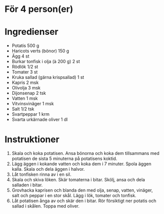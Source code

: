 # För 4 person(er)
# Ingredienser
- Potatis 500 g
- Haricots verts (bönor) 150 g
- Ägg 4 st
- Burkar tonfisk i olja (à 200 g) 2 st
- Rödlök 1/2 st
- Tomater 3 st
- Kruka sallad (gärna krispsallad) 1 st
- Kapris 2 msk
- Olivolja 3 msk
- Dijonsenap 2 tsk
- Vatten 1 msk
- Vitvinsvinäger 1 msk
- Salt 1/2 tsk
- Svartpeppar 1 krm
- Svarta urkärnade oliver 1 dl
# Instruktioner
1. Skala och koka potatisen. Ansa bönorna och koka dem tillsammans med potatisen de sista 5 minuterna på potatisens koktid.
2. Lägg äggen i kokande vatten och koka dem i 7 minuter. Spola äggen kalla. Skala och dela äggen i halvor.
3. Låt tonfisken rinna av i en sil.
4. Skala och skiva löken. Skär tomaterna i bitar. Skölj, ansa och dela salladen i bitar.
5. Grovhacka kaprisen och blanda den med olja, senap, vatten, vinäger, salt och peppar i en stor skål. Lägg i lök, tomater och tonfisk.
6. Låt potatisen ånga av och skär den i bitar. Rör försiktigt ner potatis och sallad i skålen. Toppa med oliver.